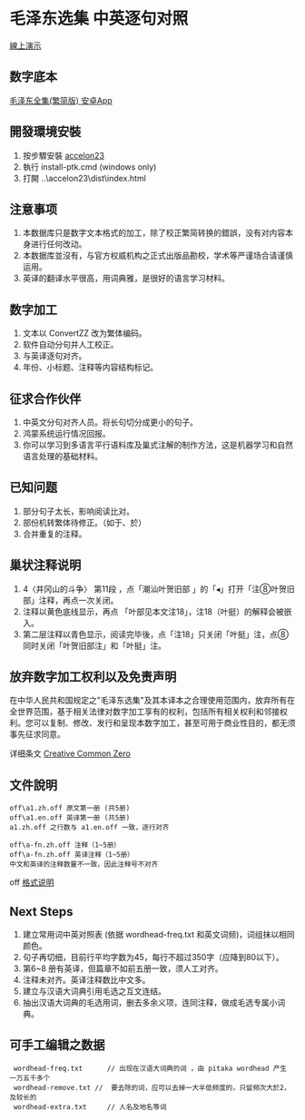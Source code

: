 # 毛泽东选集 中英逐句对照

[線上演示](https://nissaya.cn/mzd/)
## 数字底本 
[毛泽东全集(繁简版) 安卓App](https://play.google.com/store/apps/details?id=com.zhaozhao.zhang.maozedongworks)

## 開發環境安裝
1. 按步驟安裝 [accelon23](https://github.com/accelon/accelon23)
2. 執行 install-ptk.cmd (windows only)
3. 打開 ..\accelon23\dist\index.html

## 注意事项
1. 本数据库只是数字文本格式的加工，除了校正繁简转换的錯誤，没有对内容本身进行任何改动。
2. 本数据库並沒有，与官方权威机构之正式出版品勘校，学术等严谨场合请谨慎运用。
3. 英译的翻译水平很高，用词典雅，是很好的语言学习材料。

## 数字加工
1. 文本以 ConvertZZ 改为繁体编码。
2. 软件自动分句并人工校正。
3. 与英译逐句对齐。
4. 年份、小标题、注释等内容结构标记。

## 征求合作伙伴
1. 中英文分句对齐人员。将长句切分成更小的句子。
2. 鸿蒙系统运行情况回报。
3. 你可以学习到多语言平行语料库及巢式注解的制作方法，这是机器学习和自然语言处理的基础材料。

## 已知问题
1. 部分句子太长，影响阅读比对。
2. 部份机转繁体待修正。（如于、於）
3. 合并重复的注释。

## 巢状注释说明
1. 4〈井冈山的斗争〉 第11段 ，点「潮汕叶贺旧部 」的「◂」打开「注⑧叶贺旧部」注释，再点一次关闭。
2. 注释以黄色底线显示，再点 「叶部见本文注18」，注18（叶挺）的解释会被嵌入。
3. 第二层注释以青色显示，阅读完毕後，点「注18」只关闭「叶挺」注，点⑧同时关闭「叶贺旧部注」和「叶挺」注。

## 放弃数字加工权利以及免责声明
在中华人民共和国规定之"毛泽东选集"及其本译本之合理使用范围内，放弃所有在全世界范围，基于相关法律对数字加工享有的权利，包括所有相关权利和邻接权利。您可以复制、修改、发行和呈现本数字加工，甚至可用于商业性目的，都无须事先征求同意。

详细条文 [Creative Common Zero](https://creativecommons.org/publicdomain/zero/1.0/deed.zh)

## 文件說明
    
    off\a1.zh.off 原文第一册 (共5册)
    off\a1.en.off 英译第一册 (共5册)
    a1.zh.off 之行数与 a1.en.off 一致，逐行对齐
    
    off\a-fn.zh.off 注释（1~5册）
    off\a-fn.zh.off 英译注释（1~5册）
    中文和英译的注释数量不一致，因此注释号不对齐
    

off [格式说明](https://github.com/accelon/pitaka)

## Next Steps
1. 建立常用词中英对照表 (依据 wordhead-freq.txt 和英文词频)，词组抹以相同颜色。
2. 句子再切细，目前行平均字数为45，每行不超过350字（应降到80以下）。
3. 第6~8 册有英译，但篇章不如前五册一致，须人工对齐。
4. 注释未对齐。英译注释数比中文多。
5. 建立与汉语大词典引用毛选之互文连结。
6. 抽出汉语大词典的毛选用词，删去多余义项，连同注释，做成毛选专属小词典。

## 可手工编辑之数据
     wordhead-freq.txt      // 出现在汉语大词典的词 ，由 pitaka wordhead 产生 一万五千多个
     wordhead-remove.txt //  要去除的词，应可以去掉一大半低频度的，只留频次大於2，及较长的
     wordhead-extra.txt     // 人名及地名等词